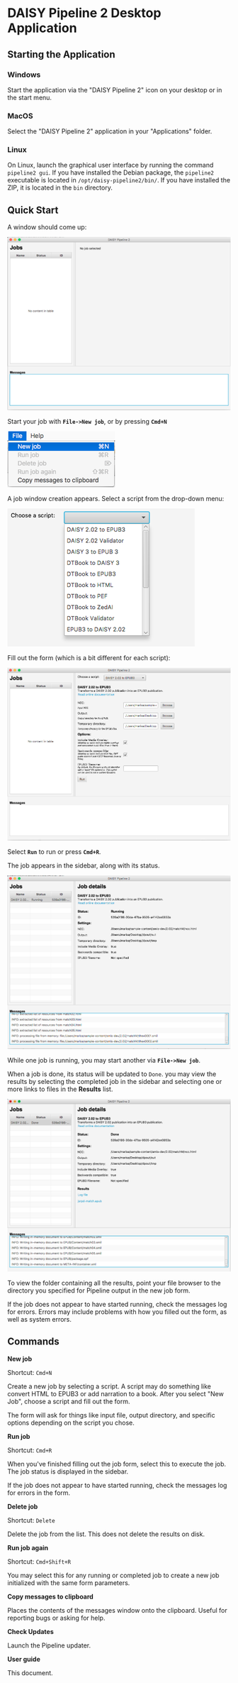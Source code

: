 # DAISY Pipeline 2 Desktop Application

## Starting the Application

### Windows

Start the application via the "DAISY Pipeline 2" icon on your desktop or in the start menu.

### MacOS

Select the "DAISY Pipeline 2" application in your "Applications" folder.

### Linux

On Linux, launch the graphical user interface by running the command `pipeline2 gui`. If you have installed the Debian package, the `pipeline2` executable is located in `/opt/daisy-pipeline2/bin/`. If you have installed the ZIP, it is located in the `bin` directory.


## Quick Start

A window should come up:

![Pipeline window](https://raw.githubusercontent.com/daisy/pipeline-gui/master/docs/img/window-init.png)

Start your job with **`File->New job`**, or by pressing **`Cmd+N`**

![File menu](https://raw.githubusercontent.com/daisy/pipeline-gui/master/docs/img/menu-file.png)

A job window creation appears. Select a script from the drop-down menu:

![Scripts menu](https://raw.githubusercontent.com/daisy/pipeline-gui/master/docs/img/menu-scripts.png)

Fill out the form (which is a bit different for each script):

![New job form](https://raw.githubusercontent.com/daisy/pipeline-gui/master/docs/img/new-job-daisy202-epub3.png)

Select **`Run`** to run or press **`Cmd+R`**.

The job appears in the sidebar, along with its status. 

![Job running](https://raw.githubusercontent.com/daisy/pipeline-gui/master/docs/img/job-running.png)

While one job is running, you may start another via **`File->New job`**.

When a job is done, its status will be updated to `Done`. you may view the results by selecting the completed job in the sidebar and selecting one or more links to files in the **Results** list.

![Job done](https://raw.githubusercontent.com/daisy/pipeline-gui/master/docs/img/job-done.png)

To view the folder containing all the results, point your file browser to the directory you specified for Pipeline output in the new job form.

If the job does not appear to have started running, check the messages log for errors. Errors may include problems with how you filled out the form, as well as system errors.

## Commands

**New job**

Shortcut: `Cmd+N`

Create a new job by selecting a script. A script may do something like convert HTML to EPUB3 or add narration to a book. After you select "New Job", choose a script and fill out the form.

The form will ask for things like input file, output directory, and specific options depending on the script you chose.

**Run job**

Shortcut: `Cmd+R`

When you've finished filling out the job form, select this to execute the job. The job status is displayed in the sidebar. 

If the job does not appear to have started running, check the messages log for errors in the form.

**Delete job**

Shortcut: `Delete`

Delete the job from the list. This does not delete the results on disk.

**Run job again**

Shortcut: `Cmd+Shift+R`

You may select this for any running or completed job to create a new job initialized with the same form parameters.

**Copy messages to clipboard**

Places the contents of the messages window onto the clipboard. Useful for reporting bugs or asking for help.

**Check Updates**

Launch the Pipeline updater.

**User guide**

This document.

